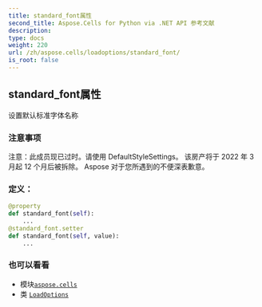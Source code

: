 ```yaml
---
title: standard_font属性
second_title: Aspose.Cells for Python via .NET API 参考文献
description:
type: docs
weight: 220
url: /zh/aspose.cells/loadoptions/standard_font/
is_root: false
---
```

## standard_font属性

设置默认标准字体名称

### 注意事项

注意：此成员现已过时。请使用 DefaultStyleSettings。
该房产将于 2022 年 3 月起 12 个月后被拆除。
Aspose 对于您所遇到的不便深表歉意。
### 定义：
```python
@property
def standard_font(self):
    ...
@standard_font.setter
def standard_font(self, value):
    ...
```

### 也可以看看
* 模块[`aspose.cells`](../../)
* 类 [`LoadOptions`](/cells/python-net/zh/aspose.cells/loadoptions)
